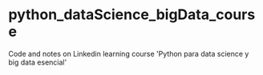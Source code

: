 # python_dataScience_bigData_course
Code and notes on Linkedin learning course 'Python para data science y big data esencial'
